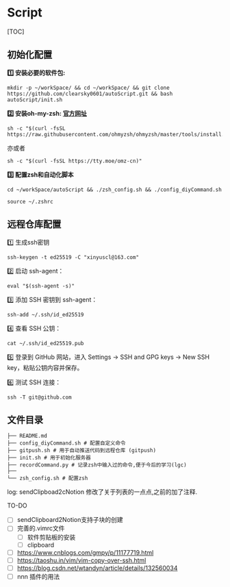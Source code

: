 

# Script

[TOC]

## 初始化配置

**1️⃣ 安装必要的软件包:**

```
mkdir -p ~/workSpace/ && cd ~/workSpace/ && git clone https://github.com/clearsky0601/autoScript.git && bash autoScript/init.sh
```

**2️⃣ 安装oh-my-zsh: [官方网址](https://ohmyz.sh)**

```
sh -c "$(curl -fsSL https://raw.githubusercontent.com/ohmyzsh/ohmyzsh/master/tools/install.sh)"
```

亦或者
```
sh -c "$(curl -fsSL https://tty.moe/omz-cn)"

```

**3️⃣ 配置zsh和自动化脚本**

```
cd ~/workSpace/autoScript && ./zsh_config.sh && ./config_diyCommand.sh
```


```
source ~/.zshrc
```





## 远程仓库配置

1️⃣ 生成ssh密钥

```
ssh-keygen -t ed25519 -C "xinyuscl@163.com"
```

2️⃣ 启动 ssh-agent：

```
eval "$(ssh-agent -s)"
```

3️⃣ 添加 SSH 密钥到 ssh-agent：

```
ssh-add ~/.ssh/id_ed25519
```

4️⃣ 查看 SSH 公钥：

```
cat ~/.ssh/id_ed25519.pub
```

5️⃣ 登录到 GitHub 网站，进入 Settings -> SSH and GPG keys -> New SSH key，粘贴公钥内容并保存。

6️⃣ 测试 SSH 连接：

```
ssh -T git@github.com
```









## 文件目录

```
├── README.md
├── config_diyCommand.sh # 配置自定义命令
├── gitpush.sh # 用于自动推送代码到远程仓库 (gitpush)
├── init.sh # 用于初始化服务器
├── recordCommand.py # 记录zsh中输入过的命令,便于今后的学习(lgc)
├── 
└── zsh_config.sh # 配置zsh
```





log: sendClipboad2cNotion 修改了关于列表的一点点,之前的加了注释.









TO-DO



- [ ] sendClipboard2Notion支持子块的创建
- [ ] 完善的.vimrc文件
  - [ ] 软件剪贴板的安装
  - [ ] clipboard

- [ ] https://www.cnblogs.com/gmpy/p/11177719.html
- [ ] https://taoshu.in/vim/vim-copy-over-ssh.html
- [ ] https://blog.csdn.net/wtandyn/article/details/132560034
- [ ] nnn 插件的用法
